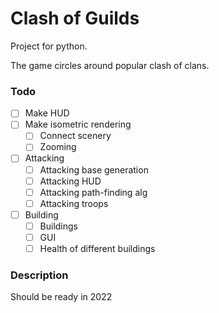 # Clash of Guilds

Project for python.

The game circles around popular clash of clans.

### Todo
- [ ] Make HUD
- [ ] Make isometric rendering
  - [ ] Connect scenery
  - [ ] Zooming
- [ ] Attacking
  - [ ] Attacking base generation 
  - [ ] Attacking HUD
  - [ ] Attacking path-finding alg
  - [ ] Attacking troops
- [ ] Building
  - [ ] Buildings
  - [ ] GUI
  - [ ] Health of different buildings

### Description

Should be ready in 2022
